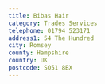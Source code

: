 ```yaml
---
title: Bibas Hair
category: Trades Services
telephone: 01794 523171
address1: 54 The Hundred
city: Romsey
county: Hampshire
country: UK
postcode: SO51 8BX
---
```

